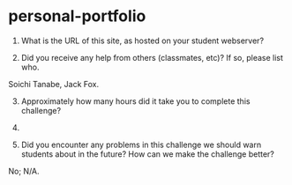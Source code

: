 # personal-portfolio
1. What is the URL of this site, as hosted on your student webserver?



2. Did you receive any help from others (classmates, etc)? If so, please list who.

Soichi Tanabe, Jack Fox.

3. Approximately how many hours did it take you to complete this challenge?

18.

4. Did you encounter any problems in this challenge we should warn students about in the future? How can we make the challenge better?

No; N/A.